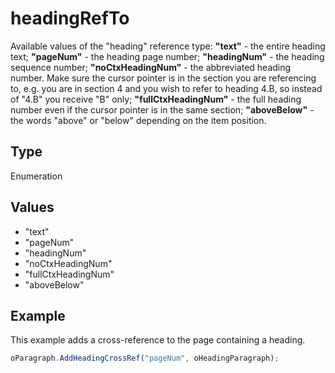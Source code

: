 # headingRefTo

Available values of the "heading" reference type:
**"text"** - the entire heading text;
**"pageNum"** - the heading page number;
**"headingNum"** - the heading sequence number;
**"noCtxHeadingNum"** - the abbreviated heading number. Make sure the cursor pointer is in the section you are referencing to, e.g. you are in section 4 and you wish to refer to heading 4.B, so instead of "4.B" you receive "B" only;
**"fullCtxHeadingNum"** - the full heading number even if the cursor pointer is in the same section;
**"aboveBelow"** - the words "above" or "below" depending on the item position.

## Type

Enumeration

## Values

- "text"
- "pageNum"
- "headingNum"
- "noCtxHeadingNum"
- "fullCtxHeadingNum"
- "aboveBelow"


## Example

This example adds a cross-reference to the page containing a heading.

```javascript
oParagraph.AddHeadingCrossRef("pageNum", oHeadingParagraph);
```

